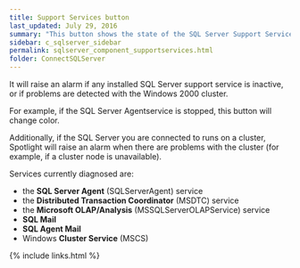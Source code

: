 ```yaml
---
title: Support Services button
last_updated: July 29, 2016
summary: "This button shows the state of the SQL Server Support Services."
sidebar: c_sqlserver_sidebar
permalink: sqlserver_component_supportservices.html
folder: ConnectSQLServer
---
```



It will raise an alarm if any installed SQL Server support service is inactive, or if problems are detected with the Windows 2000 cluster.

For example, if the SQL Server Agentservice is stopped, this button will change color.

Additionally, if the SQL Server you are connected to runs on a cluster, Spotlight will raise an alarm when there are problems with the cluster
(for example, if a cluster node is unavailable).


Services currently diagnosed are:

* the **SQL Server Agent** (SQLServerAgent) service
* the **Distributed Transaction Coordinator** (MSDTC) service
* the **Microsoft OLAP/Analysis** (MSSQLServerOLAPService) service
* **SQL Mail**
* **SQL Agent Mail**
* Windows **Cluster Service** (MSCS)

{% include links.html %}
